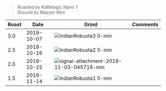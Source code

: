 > Roasted by Kaffelogic Nano 7<br>
> Ground by Mazzer Mini

| Roast | Date       | Grind | Comments |
|-------|------------|-------|----------
| 3.0   | 2019-10-07 | ![IndianRobusta3 0-min](https://user-images.githubusercontent.com/2862029/69447953-6c49a580-0dbc-11ea-820a-d05e1bafa252.jpg) | 
| 2.5   | 2019-10-16 | ![IndianRobusta2 5-min](https://user-images.githubusercontent.com/2862029/69447745-0a893b80-0dbc-11ea-8b13-5119fb074220.jpg) | 
| 2.0   | 2019-10-25 | ![signal-attachment-2019-11-03-045718-min](https://user-images.githubusercontent.com/2862029/68075566-31340200-fe0e-11e9-9ea8-43d7754d8023.jpeg) | 
| 1.5   | 2019-11-14 | ![IndianRobusta1 5-min](https://user-images.githubusercontent.com/2862029/69488039-46f68d80-0ec9-11ea-9d41-b31a70cf5af0.jpeg) |
